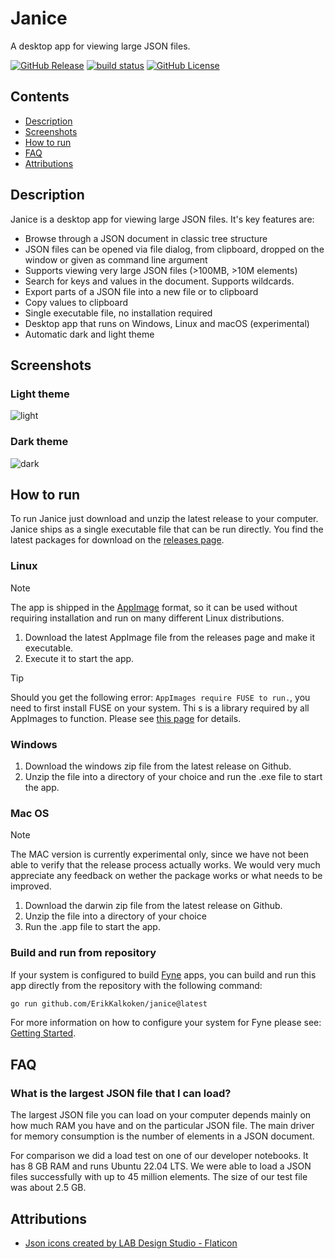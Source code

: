 # Janice

A desktop app for viewing large JSON files.

[![GitHub Release](https://img.shields.io/github/v/release/ErikKalkoken/janice)](https://github.com/ErikKalkoken/janice)
[![build status](https://github.com/ErikKalkoken/janice/actions/workflows/ci-cd.yml/badge.svg)](https://github.com/ErikKalkoken/janice/actions/workflows/ci-cd.yml)
[![GitHub License](https://img.shields.io/github/license/ErikKalkoken/janice)](https://github.com/ErikKalkoken/janice)

## Contents

- [Description](#description)
- [Screenshots](#screenshots)
- [How to run](#how-to-run)
- [FAQ](#faq)
- [Attributions](#attributions)

## Description

Janice is a desktop app for viewing large JSON files. It's key features are:

- Browse through a JSON document in classic tree structure
- JSON files can be opened via file dialog, from clipboard, dropped on the window or given as command line argument
- Supports viewing very large JSON files (>100MB, >10M elements)
- Search for keys and values in the document. Supports wildcards.
- Export parts of a JSON file into a new file or to clipboard
- Copy values to clipboard
- Single executable file, no installation required
- Desktop app that runs on Windows, Linux and macOS (experimental)
- Automatic dark and light theme

## Screenshots

### Light theme

![light](https://cdn.imgpile.com/f/0IrYBjJ_xl.png)

### Dark theme

![dark](https://cdn.imgpile.com/f/bdQBc3q_xl.png)

## How to run

To run Janice just download and unzip the latest release to your computer. Janice ships as a single executable file that can be run directly. You find the latest packages for download on the [releases page](https://github.com/ErikKalkoken/janice/releases).

### Linux

> [!NOTE]
> The app is shipped in the [AppImage](https://appimage.org/) format, so it can be used without requiring installation and run on many different Linux distributions.

1. Download the latest AppImage file from the releases page and make it executable.
1. Execute it to start the app.

> [!TIP]
> Should you get the following error: `AppImages require FUSE to run.`, you need to first install FUSE on your system. Thi s is a library required by all AppImages to function. Please see [this page](https://docs.appimage.org/user-guide/troubleshooting/fuse.html#the-appimage-tells-me-it-needs-fuse-to-run) for details.

### Windows

1. Download the windows zip file from the latest release on Github.
1. Unzip the file into a directory of your choice and run the .exe file to start the app.

### Mac OS

> [!NOTE]
> The MAC version is currently experimental only, since we have not been able to verify that the release process actually works. We would very much appreciate any feedback on wether the package works or what needs to be improved.

1. Download the darwin zip file from the latest release on Github.
1. Unzip the file into a directory of your choice
1. Run the .app file to start the app.

### Build and run from repository

If your system is configured to build [Fyne](https://fyne.io/) apps, you can build and run this app directly from the repository with the following command:

```sh
go run github.com/ErikKalkoken/janice@latest
```

For more information on how to configure your system for Fyne please see: [Getting Started](https://docs.fyne.io/started/).

## FAQ

### What is the largest JSON file that I can load?

The largest JSON file you can load on your computer depends mainly on how much RAM you have and on the particular JSON file. The main driver for memory consumption is the number of elements in a JSON document.

For comparison we did a load test on one of our developer notebooks. It has 8 GB RAM and runs Ubuntu 22.04 LTS. We were able to load a JSON files successfully with up to 45 million elements. The size of our test file was about 2.5 GB.

## Attributions

- [Json icons created by LAB Design Studio - Flaticon](https://www.flaticon.com/free-icons/json)
